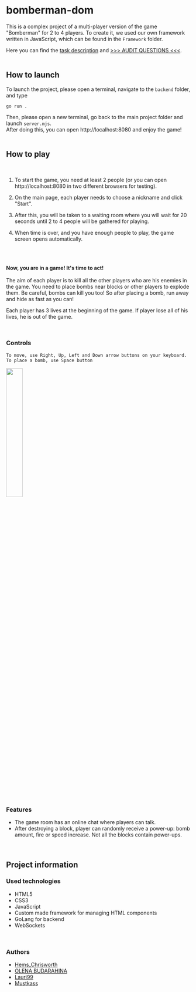 # bomberman-dom

This is a complex project of a multi-player version of the game "Bomberman" for 2 to 4 players. To create it, we used our own framework written in JavaScript, which can be found in the `Framework` folder. 

Here you can find the [task description](https://github.com/01-edu/public/tree/master/subjects/bomberman-dom) and [>>> AUDIT QUESTIONS <<<](https://github.com/01-edu/public/tree/master/subjects/bomberman-dom/audit).
<br>
<br>

## How to launch

To launch the project, please open a terminal, navigate to the `backend` folder, and type

```
go run .
```

Then, please open a new terminal, go back to the main project folder and launch `server.mjs`.
<br>
After doing this, you can open http://localhost:8080 and enjoy the game!
<br>
<br>

## How to play

<br>

1. To start the game, you need at least 2 people (or you can open http://localhost:8080 in two different browsers for testing).


2. On the main page, each player needs to choose a nickname and click "Start".


3. After this, you will be taken to a waiting room where you will wait for 20 seconds until 2 to 4 people will be gathered for playing.


4. When time is over, and you have enough people to play, the game screen opens automatically.

<br>
<br>

**Now, you are in a game! It's time to act!**
<br>
<br>
The aim of each player is to kill all the other players who are his enemies in the game. You need to place bombs near blocks or other players to explode them. Be careful, bombs can kill you too! So after placing a bomb, run away and hide as fast as you can!

Each player has 3 lives at the beginning of the game. If player lose all of his lives, he is out of the game.

<br>

### Controls 


```
To move, use Right, Up, Left and Down arrow buttons on your keyboard.
To place a bomb, use Space button
```

<img src="https://01.kood.tech/git/Hems_Chrisworth/bomberman-dom/raw/branch/master/frontend/src/assets/images/updown.JPG" width="30%" height="30%">

### Features


* The game room has an online chat where players can talk.
* After destroying a block, player can randomly receive a power-up: bomb amount, fire or speed increase. Not all the blocks contain power-ups.

<br>

## Project information

### Used technologies

* HTML5
* CSS3
* JavaScript
* Custom made framework for managing HTML components
* GoLang for backend
* WebSockets

<br>

### Authors

* [Hems_Chrisworth](https://01.kood.tech/git/Hems_Chrisworth)
* [OLENA BUDARAHINA](https://01.kood.tech/git/obudarah)
* [Lauri99](https://01.kood.tech/git/Lauri99)
* [Mustkass](https://01.kood.tech/git/Mustkass)

<br>